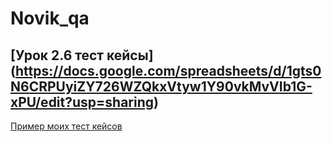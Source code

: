 # Novik_qa
[Урок 2.6 тест кейсы] (https://docs.google.com/spreadsheets/d/1gts0N6CRPUyiZY726WZQkxVtyw1Y90vkMvVIb1G-xPU/edit?usp=sharing)
---

[Пример моих тест кейсов](https://docs.google.com/spreadsheets/d/1YU0Hhe8FHRZxmQVr0bS5vzGz9J90Fbl4DAe5mKt3mDI/edit?usp=sharing
)
